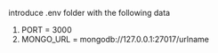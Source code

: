 introduce .env folder with the following data

1. PORT = 3000 
2. MONGO_URL = mongodb://127.0.0.1:27017/urlname
